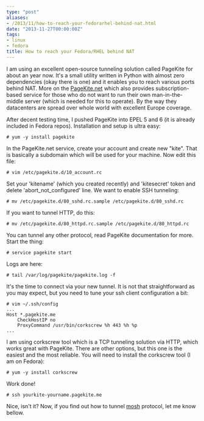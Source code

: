 ```yaml
---
type: "post"
aliases:
- /2013/11/how-to-reach-your-fedorarhel-behind-nat.html
date: "2013-11-27T00:00:00Z"
tags:
- linux
- fedora
title: How to reach your Fedora/RHEL behind NAT
---
```


I am using an excellent open-source tunneling solution called PageKite for
about an year now. It's a small utility written in Python with almost zero
dependencies (okay there is one) and it enables you to reach various ports
behind NAT. More on the [PageKite.net](https://pagekite.net) which also
provides subscription-based service for those who do not want to run their own
man-in-the-middle server (which is needed for this to operate). By the way
they datacenters are spread over whole world with excellent Europe coverage.

After decent testing time, I pushed PageKite into EPEL 5 and 6 (it is already
included in Fedora repos). Installation and setup is ultra easy:

    # yum -y install pagekite

In the PageKite.net service, create your account and create new "kite". That
is basically a subdomain which will be used for your machine. Now edit this
file:

    # vim /etc/pagekite.d/10_account.rc

Set your 'kitename' (which you created recently) and 'kitesecret' token and
delete 'abort\_not\_configured' line. We want to enable SSH tunneling:

    # mv /etc/pagekite.d/80_sshd.rc.sample /etc/pagekite.d/80_sshd.rc

If you want to tunnel HTTP, do this:

    # mv /etc/pagekite.d/80_httpd.rc.sample /etc/pagekite.d/80_httpd.rc

You can tunnel any other protocol, read PageKite documentation for more. Start
the thing:

    # service pagekite start

Logs are here:

    # tail /var/log/pagekite/pagekite.log -f

It's the time to connect via your new tunnel. It is not that straightforward
as you may expect, but you need to tune your ssh client configuration a bit:

    # vim ~/.ssh/config
    ...
    Host *.pagekite.me
        CheckHostIP no
        ProxyCommand /usr/bin/corkscrew %h 443 %h %p
    ...

I am using corkscrew tool which is a TCP tunneling solution via HTTP, which
works great with PageKite. There are other options, but this one is the
easiest and the most reliable. You will need to install the corkscrew tool (I
am on Fedora):

    # yum -y install corkscrew

Work done!

    # ssh yourkite-yourname.pagekite.me

Nice, isn't it? Now, if you find out how to tunnel
[mosh](http://mosh.mit.edu/) protocol, let me know bellow.


